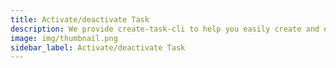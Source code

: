```yaml
---
title: Activate/deactivate Task
description: We provide create-task-cli to help you easily create and deploy your task.
image: img/thumbnail.png
sidebar_label: Activate/deactivate Task
---
```




